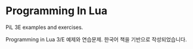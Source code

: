 # Programming In Lua
PiL 3E examples and exercises.

Programming in Lua 3/E 예제와 연습문제.
한국어 책을 기반으로 작성되었습니다.